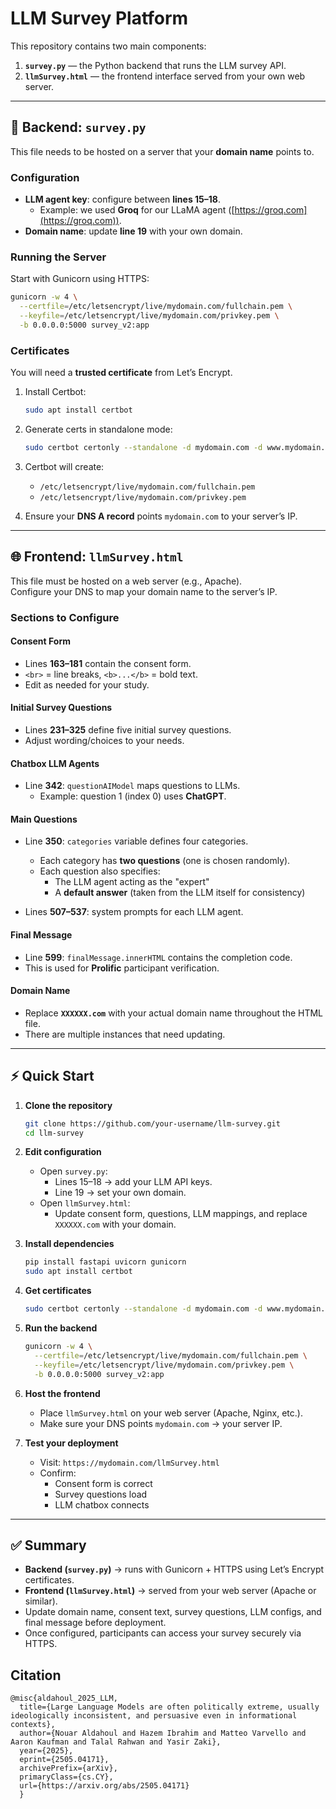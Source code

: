# LLM Survey Platform

This repository contains two main components:

1. **`survey.py`** — the Python backend that runs the LLM survey API.  
2. **`llmSurvey.html`** — the frontend interface served from your own web server.  

---

## 🚀 Backend: `survey.py`

This file needs to be hosted on a server that your **domain name** points to.

### Configuration
- **LLM agent key**: configure between **lines 15–18**.  
  - Example: we used **Groq** for our LLaMA agent ([https://groq.com](https://groq.com)).  
- **Domain name**: update **line 19** with your own domain.

### Running the Server
Start with Gunicorn using HTTPS:

```bash
gunicorn -w 4 \
  --certfile=/etc/letsencrypt/live/mydomain.com/fullchain.pem \
  --keyfile=/etc/letsencrypt/live/mydomain.com/privkey.pem \
  -b 0.0.0.0:5000 survey_v2:app
```

### Certificates
You will need a **trusted certificate** from Let’s Encrypt.

1. Install Certbot:
   ```bash
   sudo apt install certbot
   ```
2. Generate certs in standalone mode:
   ```bash
   sudo certbot certonly --standalone -d mydomain.com -d www.mydomain.com
   ```
3. Certbot will create:
   - `/etc/letsencrypt/live/mydomain.com/fullchain.pem`  
   - `/etc/letsencrypt/live/mydomain.com/privkey.pem`

4. Ensure your **DNS A record** points `mydomain.com` to your server’s IP.

---

## 🌐 Frontend: `llmSurvey.html`

This file must be hosted on a web server (e.g., Apache).  
Configure your DNS to map your domain name to the server’s IP.

### Sections to Configure

#### Consent Form
- Lines **163–181** contain the consent form.  
- `<br>` = line breaks, `<b>...</b>` = bold text.  
- Edit as needed for your study.

#### Initial Survey Questions
- Lines **231–325** define five initial survey questions.  
- Adjust wording/choices to your needs.

#### Chatbox LLM Agents
- Line **342**: `questionAIModel` maps questions to LLMs.  
  - Example: question 1 (index 0) uses **ChatGPT**.

#### Main Questions
- Line **350**: `categories` variable defines four categories.  
  - Each category has **two questions** (one is chosen randomly).  
  - Each question also specifies:
    - The LLM agent acting as the "expert"  
    - A **default answer** (taken from the LLM itself for consistency)  

- Lines **507–537**: system prompts for each LLM agent.

#### Final Message
- Line **599**: `finalMessage.innerHTML` contains the completion code.  
- This is used for **Prolific** participant verification.

#### Domain Name
- Replace **`XXXXXX.com`** with your actual domain name throughout the HTML file.  
- There are multiple instances that need updating.

---

## ⚡ Quick Start

1. **Clone the repository**  
   ```bash
   git clone https://github.com/your-username/llm-survey.git
   cd llm-survey
   ```

2. **Edit configuration**  
   - Open `survey.py`:
     - Lines 15–18 → add your LLM API keys.  
     - Line 19 → set your own domain.  
   - Open `llmSurvey.html`:
     - Update consent form, questions, LLM mappings, and replace `XXXXXX.com` with your domain.

3. **Install dependencies**  
   ```bash
   pip install fastapi uvicorn gunicorn
   sudo apt install certbot
   ```

4. **Get certificates**  
   ```bash
   sudo certbot certonly --standalone -d mydomain.com -d www.mydomain.com
   ```

5. **Run the backend**  
   ```bash
   gunicorn -w 4 \
     --certfile=/etc/letsencrypt/live/mydomain.com/fullchain.pem \
     --keyfile=/etc/letsencrypt/live/mydomain.com/privkey.pem \
     -b 0.0.0.0:5000 survey_v2:app
   ```

6. **Host the frontend**  
   - Place `llmSurvey.html` on your web server (Apache, Nginx, etc.).  
   - Make sure your DNS points `mydomain.com` → your server IP.

7. **Test your deployment**  
   - Visit: `https://mydomain.com/llmSurvey.html`  
   - Confirm:
     - Consent form is correct  
     - Survey questions load  
     - LLM chatbox connects  

---

## ✅ Summary

- **Backend (`survey.py`)** → runs with Gunicorn + HTTPS using Let’s Encrypt certificates.  
- **Frontend (`llmSurvey.html`)** → served from your web server (Apache or similar).  
- Update domain name, consent text, survey questions, LLM configs, and final message before deployment.  
- Once configured, participants can access your survey securely via HTTPS.


Citation
--------
    @misc{aldahoul_2025_LLM,
      title={Large Language Models are often politically extreme, usually ideologically inconsistent, and persuasive even in informational contexts}, 
      author={Nouar Aldahoul and Hazem Ibrahim and Matteo Varvello and Aaron Kaufman and Talal Rahwan and Yasir Zaki},
      year={2025},
      eprint={2505.04171},
      archivePrefix={arXiv},
      primaryClass={cs.CY},
      url={https://arxiv.org/abs/2505.04171}
      }
